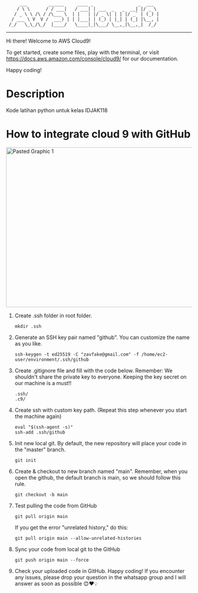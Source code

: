          ___        ______     ____ _                 _  ___  
        / \ \      / / ___|   / ___| | ___  _   _  __| |/ _ \ 
       / _ \ \ /\ / /\___ \  | |   | |/ _ \| | | |/ _` | (_) |
      / ___ \ V  V /  ___) | | |___| | (_) | |_| | (_| |\__, |
     /_/   \_\_/\_/  |____/   \____|_|\___/ \__,_|\__,_|  /_/ 
 ----------------------------------------------------------------- 


Hi there! Welcome to AWS Cloud9!

To get started, create some files, play with the terminal,
or visit https://docs.aws.amazon.com/console/cloud9/ for our documentation.

Happy coding!

# Description
Kode latihan python untuk kelas IDJAK118


# How to integrate cloud 9 with GitHub

<img width="733" height="433" alt="Pasted Graphic 1" src="https://github.com/user-attachments/assets/2d5f90cd-3e3a-4ec0-8349-f13e1126be29" />

1. Create .ssh folder in root folder.
   ```
   mkdir .ssh
   ```
   
2. Generate an SSH key pair named "github". You can customize the name as you like.
   ```
   ssh-keygen -t ed25519 -C "zavfake@gmail.com" -f /home/ec2-user/environment/.ssh/github
   ```
   
3. Create .gitignore file and fill with the code below. Remember: We shouldn't share the private key to everyone. Keeping the key secret on our machine is a must!!
   ```
   .ssh/
   .c9/
   ```
   
4. Create ssh with custom key path. (Repeat this step whenever you start the machine again)
   ```
   eval "$(ssh-agent -s)"
   ssh-add .ssh/github
   ```

5. Init new local git. By default, the new repository will place your code in the "master" branch.
   ```
   git init
   ```
6. Create & checkout to new branch named "main". Remember, when you open the github, the default branch is main, so we should follow this rule.
   ```
   git checkout -b main
   ```

7. Test pulling the code from GitHub
   ```
   git pull origin main
   ```
   
   If you get the error "unrelated history," do this:
   ```
   git pull origin main --allow-unrelated-histories
   ```

8. Sync your code from local git to the GitHub
   ```
   git push origin main --force
   ```

9. Check your uploaded code in GitHub. Happy coding! If you encounter any issues, please drop your question in the whatsapp group and I will answer as soon as possible 😊❤️💡
   

